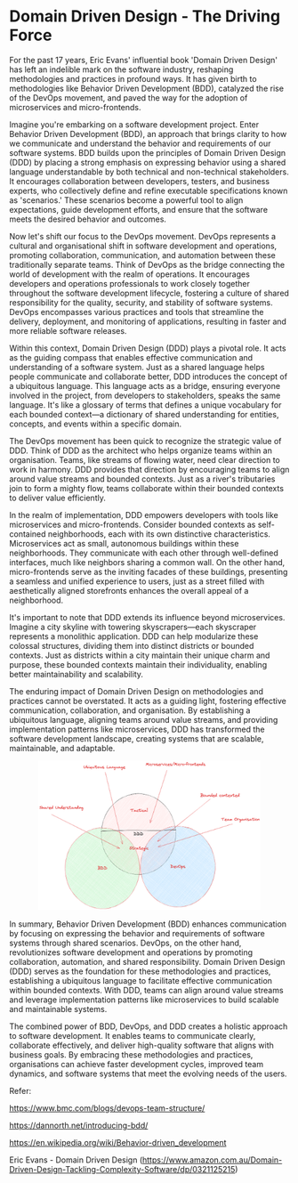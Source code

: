 # Domain Driven Design - The Driving Force 

For the past 17 years, Eric Evans' influential book 'Domain Driven Design' has left an indelible mark on the software industry, reshaping methodologies and practices in profound ways. It has given birth to methodologies like Behavior Driven Development (BDD), catalyzed the rise of the DevOps movement, and paved the way for the adoption of microservices and micro-frontends.

Imagine you're embarking on a software development project. Enter Behavior Driven Development (BDD), an approach that brings clarity to how we communicate and understand the behavior and requirements of our software systems. BDD builds upon the principles of Domain Driven Design (DDD) by placing a strong emphasis on expressing behavior using a shared language understandable by both technical and non-technical stakeholders. It encourages collaboration between developers, testers, and business experts, who collectively define and refine executable specifications known as 'scenarios.' These scenarios become a powerful tool to align expectations, guide development efforts, and ensure that the software meets the desired behavior and outcomes.

Now let's shift our focus to the DevOps movement. DevOps represents a cultural and organisational shift in software development and operations, promoting collaboration, communication, and automation between these traditionally separate teams. Think of DevOps as the bridge connecting the world of development with the realm of operations. It encourages developers and operations professionals to work closely together throughout the software development lifecycle, fostering a culture of shared responsibility for the quality, security, and stability of software systems. DevOps encompasses various practices and tools that streamline the delivery, deployment, and monitoring of applications, resulting in faster and more reliable software releases.

Within this context, Domain Driven Design (DDD) plays a pivotal role. It acts as the guiding compass that enables effective communication and understanding of a software system. Just as a shared language helps people communicate and collaborate better, DDD introduces the concept of a ubiquitous language. This language acts as a bridge, ensuring everyone involved in the project, from developers to stakeholders, speaks the same language. It's like a glossary of terms that defines a unique vocabulary for each bounded context—a dictionary of shared understanding for entities, concepts, and events within a specific domain.

The DevOps movement has been quick to recognize the strategic value of DDD. Think of DDD as the architect who helps organize teams within an organisation. Teams, like streams of flowing water, need clear direction to work in harmony. DDD provides that direction by encouraging teams to align around value streams and bounded contexts. Just as a river's tributaries join to form a mighty flow, teams collaborate within their bounded contexts to deliver value efficiently.

In the realm of implementation, DDD empowers developers with tools like microservices and micro-frontends. Consider bounded contexts as self-contained neighborhoods, each with its own distinctive characteristics. Microservices act as small, autonomous buildings within these neighborhoods. They communicate with each other through well-defined interfaces, much like neighbors sharing a common wall. On the other hand, micro-frontends serve as the inviting facades of these buildings, presenting a seamless and unified experience to users, just as a street filled with aesthetically aligned storefronts enhances the overall appeal of a neighborhood.

It's important to note that DDD extends its influence beyond microservices. Imagine a city skyline with towering skyscrapers—each skyscraper represents a monolithic application. DDD can help modularize these colossal structures, dividing them into distinct districts or bounded contexts. Just as districts within a city maintain their unique charm and purpose, these bounded contexts maintain their individuality, enabling better maintainability and scalability.

The enduring impact of Domain Driven Design on methodologies and practices cannot be overstated. It acts as a guiding light, fostering effective communication, collaboration, and organisation. By establishing a ubiquitous language, aligning teams around value streams, and providing implementation patterns like microservices, DDD has transformed the software development landscape, creating systems that are scalable, maintainable, and adaptable.

<p align="center">
<img src="https://github.com/jay-soeur-webjet/domain-driven-design-the-influencer/blob/main/ddd-bbd-devOps.png?raw=true" width="400">
</p>

In summary, Behavior Driven Development (BDD) enhances communication by focusing on expressing the behavior and requirements of software systems through shared scenarios. DevOps, on the other hand, revolutionizes software development and operations by promoting collaboration, automation, and shared responsibility. Domain Driven Design (DDD) serves as the foundation for these methodologies and practices, establishing a ubiquitous language to facilitate effective communication within bounded contexts. With DDD, teams can align around value streams and leverage implementation patterns like microservices to build scalable and maintainable systems.

The combined power of BDD, DevOps, and DDD creates a holistic approach to software development. It enables teams to communicate clearly, collaborate effectively, and deliver high-quality software that aligns with business goals. By embracing these methodologies and practices, organisations can achieve faster development cycles, improved team dynamics, and software systems that meet the evolving needs of the users.


Refer:

https://www.bmc.com/blogs/devops-team-structure/

https://dannorth.net/introducing-bdd/

https://en.wikipedia.org/wiki/Behavior-driven_development

Eric Evans - Domain Driven Design (https://www.amazon.com.au/Domain-Driven-Design-Tackling-Complexity-Software/dp/0321125215)
